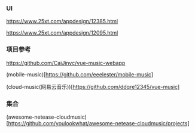 ### UI

https://www.25xt.com/appdesign/12385.html

https://www.25xt.com/appdesign/12095.html

### 项目参考

https://github.com/CaiJinyc/vue-music-webapp

(mobile-music)[https://github.com/eeelester/mobile-music]

(cloud-music(网易云音乐))[https://github.com/ddqre12345/vue-music]

### 集合

(awesome-netease-cloudmusic)[https://github.com/youlookwhat/awesome-netease-cloudmusic/projects]
